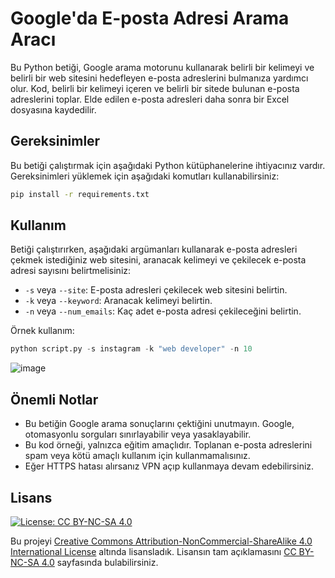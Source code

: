 # Google'da E-posta Adresi Arama Aracı

Bu Python betiği, Google arama motorunu kullanarak belirli bir kelimeyi ve belirli bir web sitesini hedefleyen e-posta adreslerini bulmanıza yardımcı olur. Kod, belirli bir kelimeyi içeren ve belirli bir sitede bulunan e-posta adreslerini toplar. Elde edilen e-posta adresleri daha sonra bir Excel dosyasına kaydedilir.


## Gereksinimler

Bu betiği çalıştırmak için aşağıdaki Python kütüphanelerine ihtiyacınız vardır. Gereksinimleri yüklemek için aşağıdaki komutları kullanabilirsiniz:

```bash
pip install -r requirements.txt
```

## Kullanım

Betiği çalıştırırken, aşağıdaki argümanları kullanarak e-posta adresleri çekmek istediğiniz web sitesini, aranacak kelimeyi ve çekilecek e-posta adresi sayısını belirtmelisiniz:

- `-s` veya `--site`: E-posta adresleri çekilecek web sitesini belirtin.
- `-k` veya `--keyword`: Aranacak kelimeyi belirtin.
- `-n` veya `--num_emails`: Kaç adet e-posta adresi çekileceğini belirtin.

Örnek kullanım:
```python
python script.py -s instagram -k "web developer" -n 10
```

![image](https://github.com/ugurcomptech/Instagram-mail-scarping/assets/133202238/040b6682-6ef8-4a56-8015-90854978f927)


## Önemli Notlar

- Bu betiğin Google arama sonuçlarını çektiğini unutmayın. Google, otomasyonlu sorguları sınırlayabilir veya yasaklayabilir.
- Bu kod örneği, yalnızca eğitim amaçlıdır. Toplanan e-posta adreslerini spam veya kötü amaçlı kullanım için kullanmamalısınız.
- Eğer HTTPS hatası alırsanız VPN açıp kullanmaya devam edebilirsiniz.


## Lisans

[![License: CC BY-NC-SA 4.0](https://licensebuttons.net/l/by-nc-sa/4.0/88x31.png)](https://creativecommons.org/licenses/by-nc-sa/4.0/legalcode)

Bu projeyi [Creative Commons Attribution-NonCommercial-ShareAlike 4.0 International License](https://creativecommons.org/licenses/by-nc-sa/4.0/legalcode) altında lisansladık. Lisansın tam açıklamasını [CC BY-NC-SA 4.0](https://creativecommons.org/licenses/by-nc-sa/4.0/legalcode) sayfasında bulabilirsiniz.
